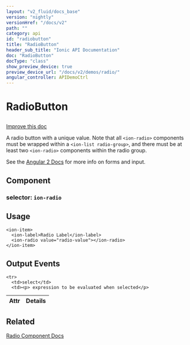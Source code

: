 ```yaml
---
layout: "v2_fluid/docs_base"
version: "nightly"
versionHref: "/docs/v2"
path: ""
category: api
id: "radiobutton"
title: "RadioButton"
header_sub_title: "Ionic API Documentation"
doc: "RadioButton"
docType: "class"
show_preview_device: true
preview_device_url: "/docs/v2/demos/radio/"
angular_controller: APIDemoCtrl 
---
```










<h1 class="api-title">
<a class="anchor" name="radio-button" href="#radio-button"></a>

RadioButton






</h1>

<a class="improve-v2-docs" href="http://github.com/driftyco/ionic/edit/2.0//ionic/components/radio/radio-button.ts#L6">
Improve this doc
</a>






<p>A radio button with a unique value. Note that all <code>&lt;ion-radio&gt;</code>
components must be wrapped within a <code>&lt;ion-list radio-group&gt;</code>,
and there must be at least two <code>&lt;ion-radio&gt;</code> components within
the radio group.</p>
<p>See the <a href="https://angular.io/docs/ts/latest/guide/forms.html">Angular 2 Docs</a> for
more info on forms and input.</p>


<h2><a class="anchor" name="Component" href="#Component"></a>Component</h2>
<h3>selector: <code>ion-radio</code></h3>
<!-- @usage tag -->

<h2><a class="anchor" name="usage" href="#usage"></a>Usage</h2>

<pre><code class="lang-html">&lt;ion-item&gt;
  &lt;ion-label&gt;Radio Label&lt;/ion-label&gt;
  &lt;ion-radio value=&quot;radio-value&quot;&gt;&lt;/ion-radio&gt;
&lt;/ion-item&gt;
</code></pre>




<!-- @property tags -->



<!-- instance methods on the class -->
<!-- output events on the class -->
<h2><a class="anchor" name="output-events" href="#output-events"></a>Output Events</h2>
<table class="table param-table" style="margin:0;">
  <thead>
    <tr>
      <th>Attr</th>
      <th>Details</th>
    </tr>
  </thead>
  <tbody>
    
    <tr>
      <td>select</td>
      <td><p> expression to be evaluated when selected</p>
</td>
    </tr>
    
  </tbody>
</table><!-- related link -->

<h2><a class="anchor" name="related" href="#related"></a>Related</h2>

<a href='/docs/v2/components#radio'>Radio Component Docs</a><!-- end content block -->


<!-- end body block -->

